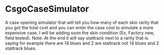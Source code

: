 # CsgoCaseSimulator
A case opening simulator that will tell you how many of each skin rarity that you got the total cost and you can enter the case cost to simulate a more expensive case. I will be adding soon the skin condition (Ex, Factory new, field tested). Note: At the end it will say stattrack next to a rarity that is saying for example there are 14 blues and 2 are stattrack not 14 blues and 2 stattrack blues.
